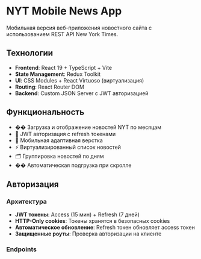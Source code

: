 # NYT Mobile News App

Мобильная версия веб-приложения новостного сайта с использованием REST API New York Times.

## Технологии

- **Frontend**: React 19 + TypeScript + Vite
- **State Management**: Redux Toolkit
- **UI**: CSS Modules + React Virtuoso (виртуализация)
- **Routing**: React Router DOM
- **Backend**: Custom JSON Server с JWT авторизацией

## Функциональность

- �� Загрузка и отображение новостей NYT по месяцам
- 🔐 JWT авторизация с refresh токенами
- 📱 Мобильная адаптивная верстка
- ⚡ Виртуализированный список новостей
- 🗂️ Группировка новостей по дням
- �� Автоматическая подгрузка при скролле

## Авторизация

### Архитектура
- **JWT токены**: Access (15 мин) + Refresh (7 дней)
- **HTTP-Only cookies**: Токены хранятся в безопасных cookies
- **Автоматическое обновление**: Refresh токен обновляет access токен
- **Защищенные роуты**: Проверка авторизации на клиенте

### Endpoints